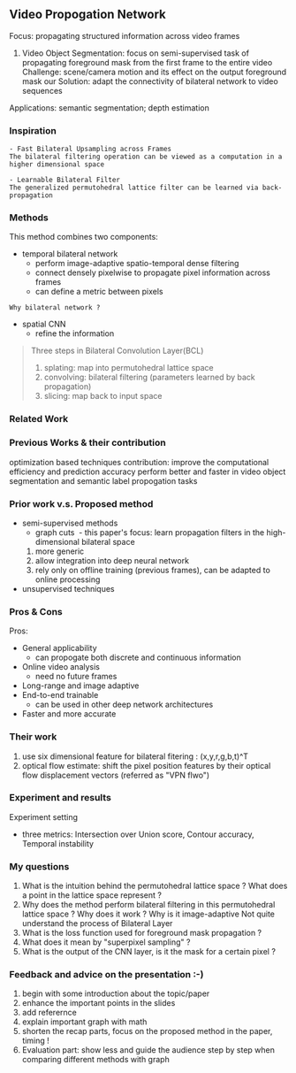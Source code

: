 ## Video Propogation Network
Focus: propagating structured information across video frames
1. Video Object Segmentation: focus on semi-supervised task of propagating foreground mask from the first frame to the entire video
Challenge: scene/camera motion and its effect on the output foreground mask
our Solution: adapt the connectivity of bilateral network to video sequences 

Applications: semantic segmentation; depth estimation

### Inspiration
```
- Fast Bilateral Upsampling across Frames
The bilateral filtering operation can be viewed as a computation in a higher dimensional space

- Learnable Bilateral Filter
The generalized permutohedral lattice filter can be learned via back-propagation
```

### Methods
This method combines two components:
- temporal bilateral network 
  - perform image-adaptive spatio-temporal dense filtering
  - connect densely pixelwise to propagate pixel information across frames
  - can define a metric between pixels
```
Why bilateral network ?

```
- spatial CNN 
  - refine the information 
> Three steps in Bilateral Convolution Layer(BCL)
> 1. splating: map into permutohedral lattice space
> 2. convolving: bilateral filtering (parameters learned by back propagation)
> 3. slicing: map back to input space

### Related Work 
### Previous Works & their contribution
optimization based techniques
contribution: improve the computational efficiency and prediction accuracy 
perform better and faster in video object segmentation and semantic label propogation tasks

### Prior work v.s. Proposed method
- semi-supervised methods
  - graph cuts
  - this paper's focus: learn propagation filters in the high-dimensional bilateral space
  1. more generic
  2. allow integration into deep neural network
  3. rely only on offline training (previous frames), can be adapted to online processing
- unsupervised techniques

### Pros & Cons
Pros:
- General applicability
  - can propogate both discrete and continuous information
- Online video analysis
  - need no future frames
- Long-range and image adaptive
- End-to-end trainable
  - can be used in other deep network architectures
- Faster and more accurate

### Their work
1. use six dimensional feature for bilateral fitering : (x,y,r,g,b,t)^T
2. optical flow estimate: shift the pixel position features by their optical flow displacement vectors (referred as "VPN flwo")

### Experiment and results
Experiment setting
- three metrics: Intersection over Union score, Contour accuracy, Temporal instability

### My questions
1. What is the intuition behind the permutohedral lattice space ? What does a point in the lattice space represent ? 
2. Why does the method perform bilateral filtering in this permutohedral lattice space ? Why does it work ? Why is it image-adaptive
Not quite understand the process of Bilateral Layer
3. What is the loss function used for foreground mask propagation ?
4. What does it mean by "superpixel sampling" ?
5. What is the output of the CNN layer, is it the mask for a certain pixel ?

### Feedback and advice on the presentation :-)
1. begin with some introduction about the topic/paper
2. enhance the important points in the slides
3. add referernce  
4. explain important graph with math
5. shorten the recap parts, focus on the proposed method in the paper, timing ! 
6. Evaluation part: show less and guide the audience step by step when comparing different methods with graph
